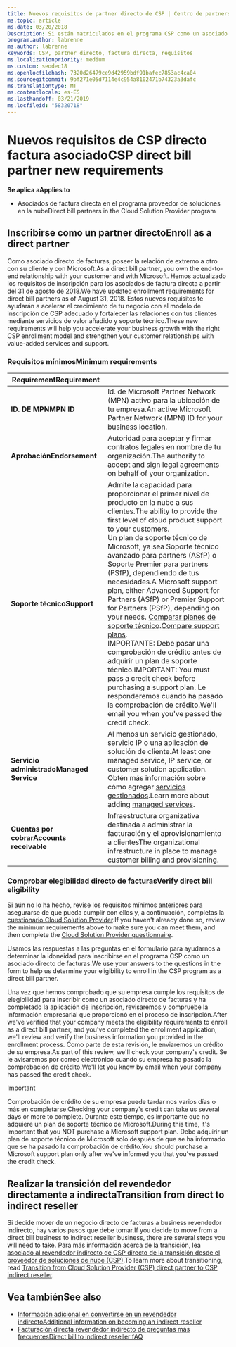```yaml
---
title: Nuevos requisitos de partner directo de CSP | Centro de partners
ms.topic: article
ms.date: 03/20/2018
Description: Si están matriculados en el programa CSP como un asociado directo, debe preparar cumplir estos requisitos de servicios y la compatibilidad actualizada.
program.author: labrenne
ms.author: labrenne
keywords: CSP, partner directo, factura directa, requisitos
ms.localizationpriority: medium
ms.custom: seodec18
ms.openlocfilehash: 7320d26479ce9d42959bdf91bafec7853ac4ca04
ms.sourcegitcommit: 9bf271e05d7114e4c954a8102471b74323a3dafc
ms.translationtype: MT
ms.contentlocale: es-ES
ms.lasthandoff: 03/21/2019
ms.locfileid: "58320718"
---
```

# <a name="csp-direct-bill-partner-new-requirements"></a><span data-ttu-id="0ba36-104">Nuevos requisitos de CSP directo factura asociado</span><span class="sxs-lookup"><span data-stu-id="0ba36-104">CSP direct bill partner new requirements</span></span>

<span data-ttu-id="0ba36-105">**Se aplica a**</span><span class="sxs-lookup"><span data-stu-id="0ba36-105">**Applies to**</span></span>

- <span data-ttu-id="0ba36-106">Asociados de factura directa en el programa proveedor de soluciones en la nube</span><span class="sxs-lookup"><span data-stu-id="0ba36-106">Direct bill partners in the Cloud Solution Provider program</span></span>

## <a name="enroll-as-a-direct-partner"></a><span data-ttu-id="0ba36-107">Inscribirse como un partner directo</span><span class="sxs-lookup"><span data-stu-id="0ba36-107">Enroll as a direct partner</span></span>

<span data-ttu-id="0ba36-108">Como asociado directo de facturas, poseer la relación de extremo a otro con su cliente y con Microsoft.</span><span class="sxs-lookup"><span data-stu-id="0ba36-108">As a direct bill partner, you own the end-to-end relationship with your customer and with Microsoft.</span></span> <span data-ttu-id="0ba36-109">Hemos actualizado los requisitos de inscripción para los asociados de factura directa a partir del 31 de agosto de 2018.</span><span class="sxs-lookup"><span data-stu-id="0ba36-109">We have updated enrollment requirements for direct bill partners as of August 31, 2018.</span></span> <span data-ttu-id="0ba36-110">Estos nuevos requisitos te ayudarán a acelerar el crecimiento de tu negocio con el modelo de inscripción de CSP adecuado y fortalecer las relaciones con tus clientes mediante servicios de valor añadido y soporte técnico.</span><span class="sxs-lookup"><span data-stu-id="0ba36-110">These new requirements will help you accelerate your business growth with the right CSP enrollment model and strengthen your customer relationships with value-added services and support.</span></span>

### <a name="minimum-requirements"></a><span data-ttu-id="0ba36-111">Requisitos mínimos</span><span class="sxs-lookup"><span data-stu-id="0ba36-111">Minimum requirements</span></span>

|<span data-ttu-id="0ba36-112">**Requirement**</span><span class="sxs-lookup"><span data-stu-id="0ba36-112">**Requirement**</span></span>|                             |
|--------------------------------|--------------------------------------------------------------|
|<span data-ttu-id="0ba36-113">**ID. DE MPN**</span><span class="sxs-lookup"><span data-stu-id="0ba36-113">**MPN ID**</span></span>   |<span data-ttu-id="0ba36-114">Id. de Microsoft Partner Network (MPN) activo para la ubicación de tu empresa.</span><span class="sxs-lookup"><span data-stu-id="0ba36-114">An active Microsoft Partner Network (MPN) ID for your business location.</span></span>    |
|<span data-ttu-id="0ba36-115">**Aprobación**</span><span class="sxs-lookup"><span data-stu-id="0ba36-115">**Endorsement**</span></span>   |<span data-ttu-id="0ba36-116">Autoridad para aceptar y firmar contratos legales en nombre de tu organización.</span><span class="sxs-lookup"><span data-stu-id="0ba36-116">The authority to accept and sign legal agreements on behalf of your organization.</span></span>|
|<span data-ttu-id="0ba36-117">**Soporte técnico**</span><span class="sxs-lookup"><span data-stu-id="0ba36-117">**Support**</span></span>   |<span data-ttu-id="0ba36-118">Admite la capacidad para proporcionar el primer nivel de producto en la nube a sus clientes.</span><span class="sxs-lookup"><span data-stu-id="0ba36-118">The ability to provide the first level of cloud product support to your customers.</span></span> <br><span data-ttu-id="0ba36-119">Un plan de soporte técnico de Microsoft, ya sea Soporte técnico avanzado para partners (ASfP) o Soporte Premier para partners (PSfP), dependiendo de tus necesidades.</span><span class="sxs-lookup"><span data-stu-id="0ba36-119">A Microsoft support plan, either Advanced Support for Partners (ASfP) or Premier Support for Partners (PSfP), depending on your needs.</span></span> <span data-ttu-id="0ba36-120">[Comparar planes de soporte técnico](https://partner.microsoft.com/en-US/support/partnersupport).</span><span class="sxs-lookup"><span data-stu-id="0ba36-120">[Compare support plans](https://partner.microsoft.com/en-US/support/partnersupport).</span></span><br> <span data-ttu-id="0ba36-121">IMPORTANTE: Debe pasar una comprobación de crédito antes de adquirir un plan de soporte técnico.</span><span class="sxs-lookup"><span data-stu-id="0ba36-121">IMPORTANT: You must pass a credit check before purchasing a support plan.</span></span> <span data-ttu-id="0ba36-122">Le responderemos cuando ha pasado la comprobación de crédito.</span><span class="sxs-lookup"><span data-stu-id="0ba36-122">We'll email you when you've passed the credit check.</span></span> |
|<span data-ttu-id="0ba36-123">**Servicio administrado**</span><span class="sxs-lookup"><span data-stu-id="0ba36-123">**Managed Service**</span></span>   |<span data-ttu-id="0ba36-124">Al menos un servicio gestionado, servicio IP o una aplicación de solución de cliente.</span><span class="sxs-lookup"><span data-stu-id="0ba36-124">At least one managed service, IP service, or customer solution application.</span></span> <span data-ttu-id="0ba36-125">Obtén más información sobre cómo agregar [servicios gestionados](https://partner.microsoft.com/en-US/business-opportunities/managed-services-provider).</span><span class="sxs-lookup"><span data-stu-id="0ba36-125">Learn more about adding [managed services](https://partner.microsoft.com/en-US/business-opportunities/managed-services-provider).</span></span>|
|<span data-ttu-id="0ba36-126">**Cuentas por cobrar**</span><span class="sxs-lookup"><span data-stu-id="0ba36-126">**Accounts receivable**</span></span> |<span data-ttu-id="0ba36-127">Infraestructura organizativa destinada a administrar la facturación y el aprovisionamiento a clientes</span><span class="sxs-lookup"><span data-stu-id="0ba36-127">The organizational infrastructure in place to manage customer billing and provisioning.</span></span>

### <a name="verify-direct-bill-eligibility"></a><span data-ttu-id="0ba36-128">Comprobar elegibilidad directo de facturas</span><span class="sxs-lookup"><span data-stu-id="0ba36-128">Verify direct bill eligibility</span></span>

<span data-ttu-id="0ba36-129">Si aún no lo ha hecho, revise los requisitos mínimos anteriores para asegurarse de que pueda cumplir con ellos y, a continuación, completas la [cuestionario Cloud Solution Provider](https://partner.microsoft.com/cloud-solution-provider/assessment).</span><span class="sxs-lookup"><span data-stu-id="0ba36-129">If you haven't already done so, review the minimum requirements above to make sure you can meet them, and then complete the [Cloud Solution Provider questionnaire](https://partner.microsoft.com/cloud-solution-provider/assessment).</span></span>

<span data-ttu-id="0ba36-130">Usamos las respuestas a las preguntas en el formulario para ayudarnos a determinar la idoneidad para inscribirse en el programa CSP como un asociado directo de facturas.</span><span class="sxs-lookup"><span data-stu-id="0ba36-130">We use your answers to the questions in the form to help us determine your eligibility to enroll in the CSP program as a direct bill partner.</span></span>

<span data-ttu-id="0ba36-131">Una vez que hemos comprobado que su empresa cumple los requisitos de elegibilidad para inscribir como un asociado directo de facturas y ha completado la aplicación de inscripción, revisaremos y compruebe la información empresarial que proporcionó en el proceso de inscripción.</span><span class="sxs-lookup"><span data-stu-id="0ba36-131">After we've verified that your company meets the eligibility requirements to enroll as a direct bill partner, and you've completed the enrollment application, we'll review and verify the business information you provided in the enrollment process.</span></span> <span data-ttu-id="0ba36-132">Como parte de esta revisión, le enviaremos un crédito de su empresa.</span><span class="sxs-lookup"><span data-stu-id="0ba36-132">As part of this review, we'll check your company's credit.</span></span> <span data-ttu-id="0ba36-133">Se le avisaremos por correo electrónico cuando su empresa ha pasado la comprobación de crédito.</span><span class="sxs-lookup"><span data-stu-id="0ba36-133">We'll let you know by email when your company has passed the credit check.</span></span>

>[!IMPORTANT]
><span data-ttu-id="0ba36-134">Comprobación de crédito de su empresa puede tardar nos varios días o más en completarse.</span><span class="sxs-lookup"><span data-stu-id="0ba36-134">Checking your company's credit can take us several days or more to complete.</span></span> <span data-ttu-id="0ba36-135">Durante este tiempo, es importante que no adquiere un plan de soporte técnico de Microsoft.</span><span class="sxs-lookup"><span data-stu-id="0ba36-135">During this time, it's important that you NOT purchase a Microsoft support plan.</span></span> <span data-ttu-id="0ba36-136">Debe adquirir un plan de soporte técnico de Microsoft solo después de que se ha informado que se ha pasado la comprobación de crédito.</span><span class="sxs-lookup"><span data-stu-id="0ba36-136">You should purchase a Microsoft support plan only after we've informed you that you've passed the credit check.</span></span>

## <a name="transition-from-direct-to-indirect-reseller"></a><span data-ttu-id="0ba36-137">Realizar la transición del revendedor directamente a indirecta</span><span class="sxs-lookup"><span data-stu-id="0ba36-137">Transition from direct to indirect reseller</span></span>

<span data-ttu-id="0ba36-138">Si decide mover de un negocio directo de facturas a business revendedor indirecto, hay varios pasos que debe tomar.</span><span class="sxs-lookup"><span data-stu-id="0ba36-138">If you decide to move from a direct bill business to indirect reseller business, there are several steps you will need to take.</span></span> <span data-ttu-id="0ba36-139">Para más información acerca de la transición, lea [asociado al revendedor indirecto de CSP directo de la transición desde el proveedor de soluciones de nube (CSP)](transition-direct-to-indirect.md).</span><span class="sxs-lookup"><span data-stu-id="0ba36-139">To learn more about transitioning, read [Transition from Cloud Solution Provider (CSP) direct partner to CSP indirect reseller](transition-direct-to-indirect.md).</span></span> 

## <a name="see-also"></a><span data-ttu-id="0ba36-140">Vea también</span><span class="sxs-lookup"><span data-stu-id="0ba36-140">See also</span></span>

- [<span data-ttu-id="0ba36-141">Información adicional en convertirse en un revendedor indirecto</span><span class="sxs-lookup"><span data-stu-id="0ba36-141">Additional information on becoming an indirect reseller</span></span>](https://assetsprod.microsoft.com/csp-directbill-to-indirect-transition.pdf)
- [<span data-ttu-id="0ba36-142">Facturación directa revendedor indirecto de preguntas más frecuentes</span><span class="sxs-lookup"><span data-stu-id="0ba36-142">Direct bill to indirect reseller fAQ</span></span>](https://assetsprod.microsoft.com/mpn/direct-bill-partner-faq.pdf)
